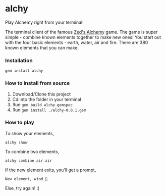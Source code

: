 # alchy
Play Alchemy right from your terminal!

The terminal client of the famous [Zed's Alchemy](https://play.google.com/store/apps/details?id=me.zed_0xff.android.alchemy&hl=en) game. The game is super simple - combine known elements together to make new ones! You start out with the four basic elements - earth, water, air and fire. There are 380 known elements that you can make.

### Installation
```
gem install alchy
```

### How to install from source
1. Download/Clone this project
2. Cd into the folder in your terminal
3. Run `gem build alchy.gemspec`
4. Run `gem install ./alchy-0.0.1.gem`

### How to play
To show your elements,
```
alchy show
```

To combine two elements,
```
alchy combine air air
```

If the new element exits, you'll get a prompt,
```
New element, wind 🎉
```
Else, try again! :)
